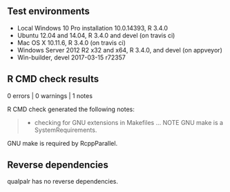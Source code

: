 ## Test environments
* Local Windows 10 Pro installation 10.0.14393, R 3.4.0
* Ubuntu 12.04 and 14.04, R 3.4.0 and devel (on travis ci)
* Mac OS X 10.11.6, R 3.4.0 (on travis ci)
* Windows Server 2012 R2 x32 and x64, R 3.4.0, and devel (on appveyor)
* Win-builder, devel 2017-03-15 r72357

## R CMD check results

0 errors | 0 warnings | 1 notes

R CMD check generated the following notes:

> * checking for GNU extensions in Makefiles ... NOTE
> GNU make is a SystemRequirements.

GNU make is required by RcppParallel.

## Reverse dependencies

qualpalr has no reverse dependencies.
